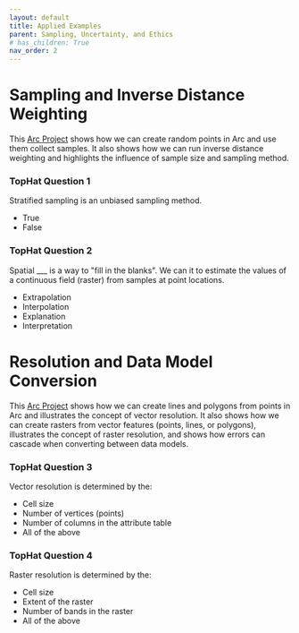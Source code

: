 ```yaml
---
layout: default
title: Applied Examples
parent: Sampling, Uncertainty, and Ethics
# has_children: True
nav_order: 2
---
```



# Sampling and Inverse Distance Weighting

This [Arc Project](https://github.com/GEOS270/Module6/blob/main/data/Sampling_Interpolation.zip) shows how we can create random points in Arc and use them collect samples.  It also shows how we can run inverse distance weighting and highlights the influence of sample size and sampling method.

### TopHat Question 1

Stratified sampling is an unbiased sampling method. 

* True
* False

### TopHat Question 2

Spatial ___ is a way to "fill in the blanks".  We can it to estimate the values of a continuous field (raster) from samples at point locations.

* Extrapolation
* Interpolation
* Explanation
* Interpretation



# Resolution and Data Model Conversion

This [Arc Project](https://github.com/GEOS270/Module6/blob/main/data/Resolution_and_Conversion.zip) shows how we can create lines and polygons from points in Arc and illustrates the concept of vector resolution.  It also shows how we can create rasters from vector features (points, lines, or polygons), illustrates the concept of raster resolution, and shows how errors can cascade when converting between data models.

### TopHat Question 3

Vector resolution is determined by the:

* Cell size
* Number of vertices (points)
* Number of columns in the attribute table
* All of the above

### TopHat Question 4

Raster resolution is determined by the:

* Cell size
* Extent of the raster
* Number of bands in the raster
* All of the above

<!-- This videos give some visual examples of raster vs vector resolution 

<iframe width="560" height="315" src="https://www.youtube.com/embed/bG5E8YzqI0A" title="YouTube video player" frameborder="0" allow="accelerometer; autoplay; clipboard-write; encrypted-media; gyroscope; picture-in-picture" allowfullscreen></iframe> -->

<!-- # Modifiable Aereal Unit Problem (MAUP) 

This video covers the Modifiable Aereal Unit Problem (MAUP) and other examples of error.

<iframe width="560" height="315" src="https://www.youtube.com/embed/w-DMtRJrtWA" title="YouTube video player" frameborder="0" allow="accelerometer; autoplay; clipboard-write; encrypted-media; gyroscope; picture-in-picture" allowfullscreen></iframe> -->
